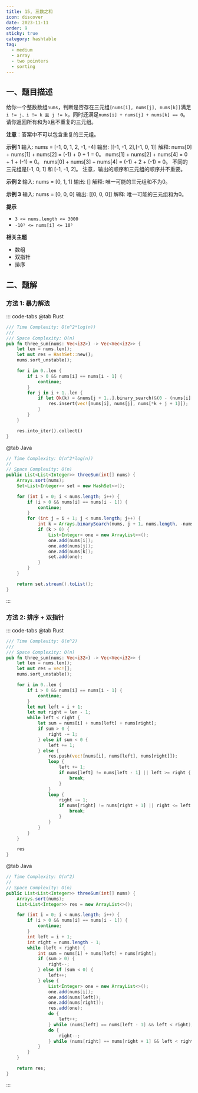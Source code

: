 ```yaml
---
title: 15, 三数之和
icon: discover
date: 2023-11-11
order: 9
sticky: true
category: hashtable
tag: 
  - medium
  - array
  - two pointers
  - sorting
---
```


## 一、题目描述
给你一个整数数组`nums`，判断是否存在三元组`[nums[i], nums[j], nums[k]]`满足`i != j、i != k 且 j != k`，同时还满足`nums[i] + nums[j] + nums[k] == 0`。请你返回所有和为`0`且不重复的三元组。

**注意**：答案中不可以包含重复的三元组。

**示例 1**
输入: nums = [-1, 0, 1, 2, -1, -4]
输出: [[-1, -1, 2],[-1, 0, 1]]
解释:
nums[0] + nums[1] + nums[2] = (-1) + 0 + 1 = 0。
nums[1] + nums[2] + nums[4] = 0 + 1 + (-1) = 0。
nums[0] + nums[3] + nums[4] = (-1) + 2 + (-1) = 0。
不同的三元组是[-1, 0, 1] 和 [-1, -1, 2]。
注意，输出的顺序和三元组的顺序并不重要。

**示例 2**
输入: nums = [0, 1, 1]
输出: []
解释: 唯一可能的三元组和不为0。

**示例 3**
输入: nums = [0, 0, 0]
输出: [[0, 0, 0]]
解释: 唯一可能的三元组和为0。

**提示**
- `3 <= nums.length <= 3000`
- `-10⁵ <= nums[i] <= 10⁵`

**相关主题**
- 数组
- 双指针
- 排序

## 二、题解
### 方法 1: 暴力解法
::: code-tabs
@tab Rust
```rust
/// Time Complexity: O(n^2*log(n))
///
/// Space Complexity: O(n)
pub fn three_sum(nums: Vec<i32>) -> Vec<Vec<i32>> {
    let len = nums.len();
    let mut res = HashSet::new();
    nums.sort_unstable();

    for i in 0..len {
        if i > 0 && nums[i] == nums[i - 1] {
            continue;
        }
        for j in i + 1..len {
            if let Ok(k) = &nums[j + 1..].binary_search(&(0 - (nums[i] + nums[j]))) {
                res.insert(vec![nums[i], nums[j], nums[*k + j + 1]]);
            }
        }
    }

    res.into_iter().collect()
}
```

@tab Java
```java
// Time Complexity: O(n^2*log(n))
//
// Space Complexity: O(n)
public List<List<Integer>> threeSum(int[] nums) {
    Arrays.sort(nums);
    Set<List<Integer>> set = new HashSet<>();

    for (int i = 0; i < nums.length; i++) {
        if (i > 0 && nums[i] == nums[i - 1]) {
            continue;
        }
        for (int j = i + 1; j < nums.length; j++) {
            int k = Arrays.binarySearch(nums, j + 1, nums.length, -nums[i] - nums[j]);
            if (k > 0) {
                List<Integer> one = new ArrayList<>();
                one.add(nums[i]);
                one.add(nums[j]);
                one.add(nums[k]);
                set.add(one);
            }
        }
    }

    return set.stream().toList();
}
```
:::

### 方法 2: 排序 + 双指针
::: code-tabs
@tab Rust
```rust
/// Time Complexity: O(n^2)
///
/// Space Complexity: O(n)
pub fn three_sum(nums: Vec<i32>) -> Vec<Vec<i32>> {
    let len = nums.len();
    let mut res = vec![];
    nums.sort_unstable();

    for i in 0..len {
        if i > 0 && nums[i] == nums[i - 1] {
            continue;
        }
        let mut left = i + 1;
        let mut right = len - 1;
        while left < right {
            let sum = nums[i] + nums[left] + nums[right];
            if sum > 0 {
                right -= 1;
            } else if sum < 0 {
                left += 1;
            } else {
                res.push(vec![nums[i], nums[left], nums[right]]);
                loop {
                    left += 1;
                    if nums[left] != nums[left - 1] || left >= right {
                        break;
                    }
                }
                loop {
                    right -= 1;
                    if nums[right] != nums[right + 1] || right <= left {
                        break;
                    }
                }
            }
        }
    }

    res
}
```

@tab Java
```java
// Time Complexity: O(n^2)
//
// Space Complexity: O(n)
public List<List<Integer>> threeSum(int[] nums) {
    Arrays.sort(nums);
    List<List<Integer>> res = new ArrayList<>();

    for (int i = 0; i < nums.length; i++) {
        if (i > 0 && nums[i] == nums[i - 1]) {
            continue;
        }
        int left = i + 1;
        int right = nums.length - 1;
        while (left < right) {
            int sum = nums[i] + nums[left] + nums[right];
            if (sum > 0) {
                right--;
            } else if (sum < 0) {
                left++;
            } else {
                List<Integer> one = new ArrayList<>();
                one.add(nums[i]);
                one.add(nums[left]);
                one.add(nums[right]);
                res.add(one);
                do {
                    left++;
                } while (nums[left] == nums[left - 1] && left < right);
                do {
                    right--;
                } while (nums[right] == nums[right + 1] && left < right);
            }
        }
    }

    return res;
}
```
:::
